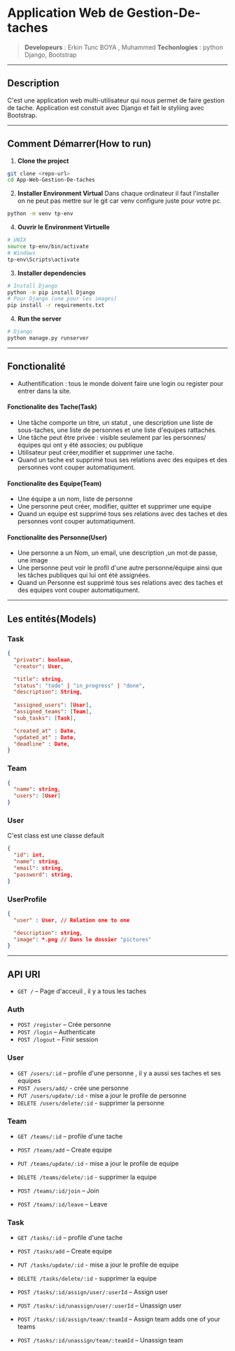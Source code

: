 # Application Web de Gestion-De-taches

> **Developeurs** : Erkin Tunc BOYA , Muhammed
> **Techonlogies** : python Django, Bootstrap

---

## Description
C'est une application web multi-utilisateur qui nous permet de faire gestion de tache. Application est constuit avec Django et fait le styliing avec Bootstrap.

--- 

## Comment Démarrer(How to run)
1. **Clone the project**
```bash
git clone <repo-url>
cd App-Web-Gestion-De-taches
```

2. **Installer Environment Virtual**
Dans chaque ordinateur il faut l'installer on ne peut pas mettre sur le git car venv configure juste pour votre pc.
```bash
python -m venv tp-env
```

4. **Ouvrir le Environment Virtuelle**
```bash
# UNIX
source tp-env/bin/activate
# Windows
tp-env\Scripts\activate
```
3. **Installer dependencies**
```bash
# Install Django
python -m pip install Django
# Pour Django (une pour les images)
pip install -r requirements.txt
```


4. **Run the server**
```bash
# Django
python manage.py runserver
```

---

## Fonctionalité

-  Authentification : tous le monde doivent faire une login ou register pour entrer dans la site.

####  Fonctionalite des Tache(Task)
- Une tâche comporte un titre, un statut , une description une liste de sous-taches, une liste de personnes et une liste d'equipes rattachés.
- Une tâche peut être privée : visible seulement par les personnes/équipes qui ont y été associes; ou publique
- Utilisateur peut créer,modifier et supprimer une tache.
- Quand un tache est supprimé tous ses relations avec des equipes et des personnes vont couper automatiqument.

####  Fonctionalite des Equipe(Team)
- Une équipe a un nom, liste de personne
- Une personne peut créer, modifier, quitter et supprimer une equipe 
- Quand un equipe est supprimé tous ses relations avec des taches et des personnes vont couper automatiqument.

#### Fonctionalite des Personne(User)
- Une personne a un Nom, un email, une description ,un mot de passe, une image
- Une personne peut voir le profil d'une autre personne/équipe ainsi que les tâches publiques qui lui ont été assignées.
- Quand un Personne est supprimé tous ses relations avec des taches et des equipes vont couper automatiqument.

---

## Les entités(Models) 

### Task
```json
{
  "private": boolean,
  "creator": User,

  "title": string,
  "status": "todo" | "in_progress" | "done",
  "description": String,
  
  "assigned_users": [User],
  "assigned_teams": [Team],
  "sub_tasks": [Task],

  "created_at" : Date,
  "updated_at" : Date, 
  "deadline" : Date,
}
```

### Team
```json
{
  "name": string,
  "users": [User]
}
```

### User
C'est class est une classe default
```json
{
  "id": int,
  "name": string,
  "email": string,
  "password": string,
}
```

### UserProfile

```json
{
  "user" : User, // Relation one to one 

  "description": string,
  "image": *.png // Dans le dossier "pictures"
}
```

---

## API URI
- `GET /` – Page d'acceuil , il y a tous les taches

### Auth
- `POST /register` – Crée personne
- `POST /login` – Authenticate
- `POST /logout` – Finir session

### User
- `GET /users/:id` – profile d'une personne , il y a aussi ses taches et ses equipes
- `POST /users/add/` - crée une personne
- `PUT /users/update/:id` - mise a jour le profile de personne
- `DELETE /users/delete/:id` - supprimer la personne


### Team
- `GET /teams/:id` – profile d'une tache
- `POST /teams/add` – Create equipe
- `PUT /teams/update/:id` - mise a jour le profile de equipe
- `DELETE /teams/delete/:id` - supprimer la equipe

- `POST /teams/:id/join` – Join
- `POST /teams/:id/leave` – Leave

### Task
- `GET /tasks/:id` – profile d'une tache
- `POST /tasks/add` – Create equipe
- `PUT /tasks/update/:id` - mise a jour le profile de equipe
- `DELETE /tasks/delete/:id` - supprimer la equipe

- `POST /tasks/:id/assign/user/:userId` – Assign user
- `POST /tasks/:id/unassign/user/:userId` – Unassign user

- `POST /tasks/:id/assign/team/:teamId` – Assign team adds one of your teams
- `POST /tasks/:id/unassign/team/:teamId` – Unassign team
